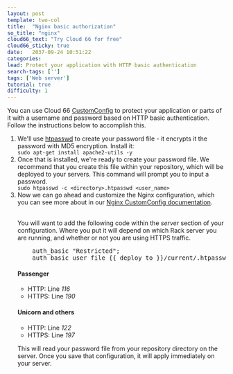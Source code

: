 ```yaml
---
layout: post
template: two-col
title:  "Nginx basic authorization"
so_title: "nginx"
cloud66_text: "Try Cloud 66 for free"
cloud66_sticky: true
date:   2037-09-24 10:51:22
categories: 
lead: Protect your application with HTTP basic authentication
search-tags: ['']
tags: ['Web server']
tutorial: true
difficulty: 1
---
```


You can use Cloud 66 [CustomConfig](/building-your-stack/customconfig) to protect your application or parts of it with a username and password based on HTTP basic authentication.
Follow the instructions below to accomplish this.

<ol class="article-list">
<li>We'll use <a href="http://httpd.apache.org/docs/2.2/programs/htpasswd.html">htpasswd</a> to create your password file - it encrypts it the password with MD5 encryption. Install it:</li>
<code>sudo apt-get install apache2-utils -y</code><br>

<li>Once that is installed, we're ready to create your password file. We recommend that you create this file within your repository, which will be deployed to your servers. This command will prompt you to input a password.</li>
<code>sudo htpasswd -c &#60;directory&#62;.htpasswd &#60;user_name&#62;</code><br>

<li>Now we can go ahead and customize the Nginx configuration, which you can see more about in our <a href="http://help.cloud66.com/web-server/nginx">Nginx CustomConfig documentation</a>.</li><br/>

You will want to add the following code within the <i>server</i> section of your configuration. Where you put it will depend on which Rack server you are running, and whether or not you are using HTTPS traffic.

<pre class="prettyprint">
	auth_basic "Restricted";
	auth_basic_user_file &#123;&#123; deploy_to &#125;&#125;/current/.htpasswd;
</pre>

<h4>Passenger</h4>

<ul class="article-list">
<li>HTTP: Line <i>116</i></li>
<li>HTTPS: Line <i>190</i></li>
</ul>

<h4>Unicorn and others</h4>

<ul class="article-list">
<li>HTTP: Line <i>122</i></li>
<li>HTTPS: Line <i>197</i></li>
</ul>

This will read your password file from your repository directory on the server. Once you save that configuration, it will apply immediately on your server.
</ol>